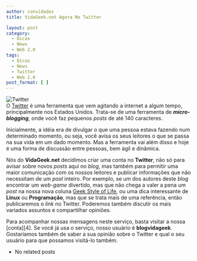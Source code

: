 ```yaml
---
author: convidados
title: VidaGeek.net Agora No Twitter

layout: post
category:
  - Dicas
  - News
  - Web 2.0
tags:
  - Dicas
  - News
  - Twitter
  - Web 2.0
post_format: [ ]
---
```

![Twitter][1]  
O [Twitter][2] é uma ferramenta que vem agitando a internet a algum tempo, principalmente nos Estados Unidos. Trata-se de uma ferramenta de ***micro-blogging***, onde você faz pequenos *posts* de até 140 caracteres.

Inicialmente, a idéia era de divulgar o que uma pessoa estava fazendo num determinado momento, ou seja, você avisa os seus leitores o que se passa na sua vida em um dado momento. Mas a ferramenta vai além disso e hoje é uma forma de discussão entre pessoas, bem ágil e dinâmica.

Nós do **VidaGeek.net** decidimos criar uma conta no **Twitter**, não só para avisar sobre novos *posts* aqui no *blog*, mas também para permitir uma maior comunicação com os nossos leitores e publicar informações que não necessitam de um *post* inteiro. Por exemplo, se um dos autores deste *blog* encontrar um *web-game* divertido, mas que não chega a valer a pena um *post* na nossa nova coluna [Geek Style of Life][3], ou uma dica interessante de **Linux** ou **Programação**, mas que se trata mais de uma referência, então publicaremos o *link* no Twitter. Poderemos também discutir os mais variados assuntos e compartilhar opiniões.

Para acompanhar nossas mensagens neste serviço, basta visitar a nossa [conta][4]. Se você já usa o serviço, nosso usuário é **blogvidageek**. Gostaríamos também de saber a sua opinião sobre o Twitter e qual o seu usuário para que possamos visitá-lo também. 

*   No related posts












 [1]: http://vidageek.net/wp-content/uploads/2008/08/twitter.png
 [2]: http://twitter.com/ "Twitter"
 [3]: http://vidageek.net/tags/geekstyleoflife/ "Geek Style of Life"






